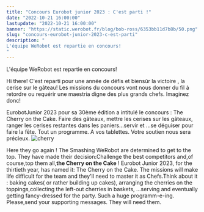 ```yaml
---
title: "Concours Eurobot junior 2023 : C'est parti !"
date: "2022-10-21 16:00:00"
lastupdate: "2022-10-21 16:00:00"
banner: "https://static.werobot.fr/blog/bob-ross/6353bb11d7b8b/50.png"
slug: "concours-eurobot-junior-2023-c-est-parti"
description: " 
L'équipe WeRobot est repartie en concours!
"
---
```

L'équipe WeRobot est repartie en concours!

Hi there! C'est reparti pour une année de défis et biensûr la victoire , la cerise sur le gâteau! 
Les missions du concours vont nous donner du fil à retordre ou requérir une maestria digne des plus grands chefs. Imaginez donc!

EurobotJunior 2023 pour sa 30ème édition a intitulé le concours : The Cherry on the Cake.
Faire des gâteaux, mettre les cerises sur les gâteaux, ranger les cerises restantes dans les paniers...servir
et ...se déguiser pour faire la fête.
Tout un programme. 
A vos tablettes. Votre soutien nous sera précieux.
![cherry](https://www.coupederobotique.fr/wp-content/uploads/logo.png)



Here they go again ! The Smashing WeRobot are determined to get to the top.
They have made their decision:Challenge the best competitors and,of course,top them all,**the Cherry on the Cake** ! 
Eurobot Junior 2023, for the thirtieth year, has named it: The Cherry on the Cake.
The missions will make life difficult for the team and they'll need to master it as Chefs.Think about it :
baking cakes( or rather building up cakes), arranging the cherries on the toppings,collecting the left-out cherries in baskets, ...serving and eventually getting fancy-dressed for the party. 
Such a huge programm-e-ing. 
Please,send your supporting messages. They will need them.



    